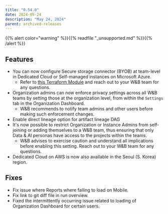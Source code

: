 ```yaml
---
title: "0.54.0"
date: 2024-05-24
description: "May 24, 2024"
parent: archived-releases
---
```


{{% alert color="warning" %}}{{% readfile "_unsupported.md" %}}{{% /alert %}}

## Features

* You can now configure Secure storage connector (BYOB) at team-level in Dedicated Cloud or Self-managed instances on Microsoft Azure. 
    * Refer to [this Terraform Module](https://github.com/wandb/terraform-azurerm-wandb/tree/main/modules/secure_storage_connector) and reach out to your W&B team for any questions.
* Organization admins can now enforce privacy settings across all W&B teams by setting those at the organization level, from within the `Settings` tab in the Organization Dashboard. 
    * W&B recommends to notify team admins and other users before making such enforcement changes.
* Enable direct lineage option for artifact lineage DAG
* It's now possible to restrict Organization or Instance Admins from self-joining or adding themselves to a W&B team, thus ensuring that only Data & AI personas have access to the projects within the teams. 
    * W&B advises to exercise caution and understand all implications before enabling this setting. Reach out to your W&B team for any questions.
* Dedicated Cloud on AWS is now also available in the Seoul (S. Korea) region.

## Fixes

* Fix issue where Reports where failing to load on Mobile.
* Fix link to git diff file in run overview.
* Fixed the intermittently occurring issue related to loading of Organization Dashboard for certain users.
